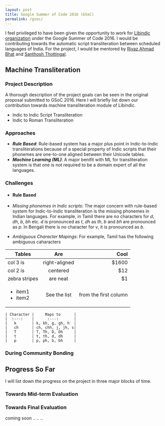 ```yaml
---
layout: post
title: Google Summer of Code 2016 (GSoC)
permalink: /gsoc/
---
```


I feel privileged to have been given the opportunity to work for [Libindic organization](https://github.com/libindic) under the Google Summer of Code 2016. I would be contributing towards the automatic script transliteration between scheduled languages of India. For the project, I would be mentored by [Riyaz Ahmad Bhat](https://researchweb.iiit.ac.in/~riyaz.bhat/) and [Santhosh Thottingal](http://thottingal.in).

## Machine Transliteration

### Project Description
A thorough description of the project goals can be seen in the original proposal submitted to GSoC 2016. Here I will briefly list down our contribution towards machine transliteration module of Libindic.

* Indic to Indic Script Transliteration
* Indic to Roman Transliteration

### Approaches

* ***Rule Based***: Rule-based system has a major plus point in Indic-to-Indic transliterations because of a special property of Indic scripts that their phonemes are one-to-one aligned between their Unicode tables.
* ***Machine Learning (ML)***: A major benifit with ML for transliteration system is that one is not required to be a domain expert of all the languages.

### Challenges

* #### Rule Based

 * *Missing phonemes in Indic scripts*: The major concern with rule-based system for Indic-to-Indic transliteration is the missing phonemes in Indian languages. For example, in Tamil there are no characters for *d*, *dh*, *b*, *bh* etc. *d* is pronounced as *t*, *dh* as *th*, *b* and *bh* are pronounced as *p*. In Bengali there is no character for *v*, it is pronounced as *b*.
 * *Ambiguous Character Mapings*: For example, Tamil has the following ambiguous caharacters

| Tables        | Are           | Cool  |
| ------------- |:-------------:| -----:|
| col 3 is      | right-aligned | $1600 |
| col 2 is      | centered      |   $12 |
| zebra stripes | are neat      |    $1 |
| <ul><li>item1</li><li>item2</li></ul>| See the list | from the first column|

    | Character |     Maps to      | 
    |  :---:    |      :---:       |
    |   k       | k, kh, g, gh, h  |
    |   ch      | ch, chh, j, jh, s|
    |   T       | T, Th, D, Dh     |
    |   t       | t, th, d, dh     |
    |   p       | p, ph, b, bh     |


### During Community Bonding

## Progress So Far
I will list down the progress on the project in three major blocks of time.

### Towards  Mid-term Evaluation

### Towards Final Evaluation
coming soon .. .. ..
